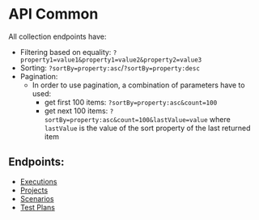 # API Common 

All collection endpoints have:
 * Filtering based on equality: `?property1=value1&property1=value2&property2=value3`
 * Sorting: `?sortBy=property:asc`/`?sortBy=property:desc` 
 * Pagination: 
   * In order to use pagination, a combination of parameters have to used:
        * get first 100 items: `?sortBy=property:asc&count=100`
        * get next 100 items: `?sortBy=property:asc&count=100&lastValue=value` where `lastValue` is the value of the sort property of the last returned item


## Endpoints:
  * [Executions](executions.md)
  * [Projects](projects.md)
  * [Scenarios](scenarios.md)
  * [Test Plans](testplans.md)